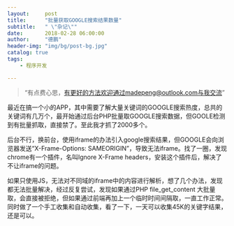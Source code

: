 ```yaml
---
layout:     post
title:      "批量获取GOOGLE搜索结果数量"
subtitle:   " \"杂记\""
date:       2018-02-28 06:00:00
author:     "德鹏"
header-img: "img/bg/post-bg.jpg"
catalog: true
tags:
    - 程序开发

---
```


> “有点费心思，有更好的方法欢迎通过madepeng@outlook.com与我交流”

最近在搞一个小的APP，其中需要了解大量关键词的GOOGLE搜索热度，总共的关键词有几万个，最开始通过后台PHP批量取GOOGLE搜索数据，但GOOLE检测到有批量抓取，直接禁了。至此我才抓了2000多个。  

后台不行，换前台，使用iframe的办法引入google搜索结果，但GOOGLE会向浏览器发送“X-Frame-Options: SAMEORIGIN”，导致无法iframe。找了一圈，发现chrome有一个插件，名叫Ignore X-Frame headers，安装这个插件后，解决了不让iframe的问题。

如果只使用JS，无法对不同域的iframe中的内容进行解析，想了几个办法，发现都无法批量解决，经过反复尝试，发现如果通过PHP file_get_content 大批量取，会直接被拒绝，但如果通过前端再加上一个临时时间间隔取，一直工作正常。同时做了一个手工收集和自动收集，看了一下，一天可以收集45K的关键字结果，还是可以。  
